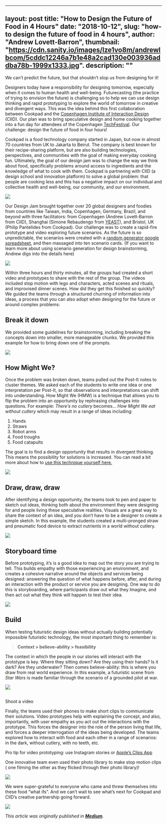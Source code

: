 
---
layout: post
title: "How to Design the Future of Food in 4 Hours"
date: "2018-10-12",
slug: "how-to design the future of food in 4 hours",
author: "Andrew Lovett-Barron",
thumbnail: "https://cdn.sanity.io/images/lze1vo8m/andrewlbcom/5cddc12246a7b1e48a2cad130e003936addba78b-1999x1333.jpg".
description: ""
---

We can’t predict the future, but that shouldn’t stop us from designing for it!

Designers today have a responsibility for designing tomorrow, especially when it comes to human health and well-being. Futurecasting (the practice of trying to envision the future) is challenging so to help we can use design thinking and rapid prototyping to explore the world of tomorrow in creative and divergent ways. This was the idea behind this first collaboration between Cookpad and the [Copenhagen Institute of Interaction Design](http://ciid.dk/) (CIID). Our plan was to bring speculative design and home cooking together into a fun day for attendees of the Copenhagen [TechFestival](https://techfestival.co/). Our challenge: design the future of food in four hours!

Cookpad is a food technology company started in Japan, but now in almost 70 countries from UK to Jakarta to Beirut. The company is best known for their recipe-sharing platform, but are also building technologies, perspectives, and communities with the goal of making everyday cooking fun. Ultimately, the goal of our design jam was to change the way we think about food, specifically problems around access to ingredients and the knowledge of what to cook with them. Cookpad is partnering with CIID (a design school and innovation platform) to solve a global problem: that people are cooking less and this has a negative impact on our individual and collective health and well-being, our community, and our environment.



![](https://cdn.sanity.io/images/lze1vo8m/andrewlbcom/f5fd342b8eb07bf57b43cda68224133e72fcc9ea-1000x751.jpg)

Our Design Jam brought together over 20 global designers and foodies from countries like Taiwan, India, Copenhagen, Germany, Brazil, and beyond with three facilitators: from Copenhagen (Andrew Lovett-Barron from CIID), Shanghai (Simone Rebaudengo from [YEAST](https://medium.com/yeastlab)), and Bristol, UK (Philip Pantelides from Cookpad). Our challenge was to create a rapid-fire prototype and video exploring future scenarios. As the future is so unpredictable, the scenarios were created with a [random generator google spreadsheet](https://docs.google.com/spreadsheets/d/1DZBf9pJohb3O3a8g54oUr-kuzEyLop6Lwnk4f7CBMmA/edit?usp=sharing), and then massaged into ten scenario cards. (If you want to learn more about using scenario generation for design brainstorming, Andrew digs into the details here)



![](https://cdn.sanity.io/images/lze1vo8m/andrewlbcom/664014e1ae25b43e217aaf3d7c58ae5db19581ab-1400x933.jpg)

Within three hours and thirty minutes, all the groups had created a short video and prototypes to share with the rest of the group. The videos included stop motion with lego and characters, acted scenes and rituals, and improvised dinner scenes. How did they get this finished so quickly? We guided the teams through a structured churning of information into ideas, a process that you can also adopt when designing for the future or around complex problems:

## **Break it down**

We provided some guidelines for brainstorming, including breaking the concepts down into smaller, more manageable chunks. We provided this example for how to bring down one of the prompts.



![](https://cdn.sanity.io/images/lze1vo8m/andrewlbcom/2a7297072e39412361992124d534ca0ca494896d-1400x731.png)

## How Might We?

Once the problem was broken down, teams pulled out the Post-It notes to cluster themes. We asked each of the students to write one idea or one interpretation per Post-It, so that observations and interpretations can shift into understanding. How Might We (HMW) is a technique that allows you to flip the problem into an opportunity by rephrasing challenges into questions. For example: _There’s no cutlery_ becomes… _How Might We eat without cutlery_ which may result in a range of ideas including:

1. Hands
2. Straws
3. Robot arms
4. Food troughs
5. Food catapults

The goal is to find a design opportunity that results in divergent thinking. This means the possibility for solutions is increased. You can read a bit more about how to [use this technique yourself here.](https://medium.com/@readywater/hmw-how-might-we-c04423a4437d)



![](https://cdn.sanity.io/images/lze1vo8m/andrewlbcom/368911a6f6cff9a069b34b6a9ad1a0d45b841db7-1400x933.jpg)

## Draw, draw, draw

After identifying a design opportunity, the teams took to pen and paper to sketch out ideas, thinking both about the environment they were designing for and people living these speculative realities. Visuals are a great way to share the context of an idea, and you don’t have to be a designer to create a simple sketch. In this example, the students created a multi-pronged straw and pneumatic food device to extract nutrients in a world without cutlery.



![](https://cdn.sanity.io/images/lze1vo8m/andrewlbcom/46838a001c7d75432c1d4c43bc704bb24ab6870b-1400x1050.png)

## Storyboard time

Before prototyping, it’s is a good idea to map out the story you are trying to tell. This builds empathy with those experiencing an environment, and creates a cohesive narrative around the objects and services being designed: answering the question of what happens before, after, and during an interaction with the product or service you are designing. One way to do this is storyboarding, where participants draw out what they Imagine, and then act out what they think will happen to test their idea.



![](https://cdn.sanity.io/images/lze1vo8m/andrewlbcom/3b5cb03a5440aedabe5cff543db4f6313b8933f9-1000x1332.png)

## Build

When testing futuristic design ideas without actually building potentially impossible futuristic technology, the most important thing to remember is:

> **Context > believe-ability > feasibility**

The context in which the people in our stories will interact with the prototype is key. Where they sitting down? Are they using their hands? Is it dark? Are they underwater? Then comes believe-ability: this is where you draw from real world experience. In this example, a futuristic scene from _Star Wars_ is made familiar through the scenario of a grounded pilot at war.



![](https://cdn.sanity.io/images/lze1vo8m/andrewlbcom/2f84221883c143e9e6603a020407bb50ed2f8f17-1400x705.png)

##   
Shoot a video

Finally, the teams used their phones to make short clips to communicate their solutions. Video prototypes help with explaining the concept, and also, importantly, with user empathy as you act out the interactions with the prototype. This forces the designer into the role of the person living that life, and forces a deeper interrogation of the ideas being developed. The teams explored how to interact with food and each other in a range of scenarios: in the dark, without cutlery, with no teeth, etc.

Pro tip for video prototyping: use Instagram stories or [Apple’s Clips App](https://www.apple.com/clips/)

One innovative team even used their photo library to make stop motion clips ( one filming the other as they flicked through their photo library)!

![](https://cdn.sanity.io/images/lze1vo8m/andrewlbcom/9ccb9d007f09919fb2c51598be52017abe8197ac-1400x1865.jpg)



We were super-grateful to everyone who came and threw themselves into these food “what ifs”. And we can’t wait to see what’s next for Cookpad and CIID’s creative partnership going forward.



![](https://cdn.sanity.io/images/lze1vo8m/andrewlbcom/c7a2cf23ae0eba3b32aeede20d307f1a55ce8033-1400x933.jpg)



_This article was originally published in [**Medium**](https://medium.com/ciid-stories/how-to-design-the-future-of-food-in-4-hours-feb3de598cbb)._
